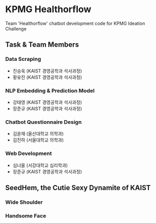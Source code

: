 # KPMG Healthorflow
Team 'Healthorflow' chatbot development code for KPMG Ideation Challenge

## Task & Team Members
### Data Scraping
- 진승욱 (KAIST 경영공학과 석사과정)
- 황유진 (KAIST 경영공학과 석사과정)
### NLP Embedding & Prediction Model
- 강태영 (KAIST 경영공학과 석사과정)
- 장준규 (KAIST 경영공학과 석사과정)
### Chatbot Questionnaire Design
- 김윤재 (울산대학교 의학과)
- 김진하 (서울대학교 의학과)
### Web Development
- 심너울 (서강대학교 심리학과)
- 장준규 (KAIST 경영공학과 석사과정)

## SeedHem, the Cutie Sexy Dynamite of KAIST
### Wide Shoulder
### Handsome Face
